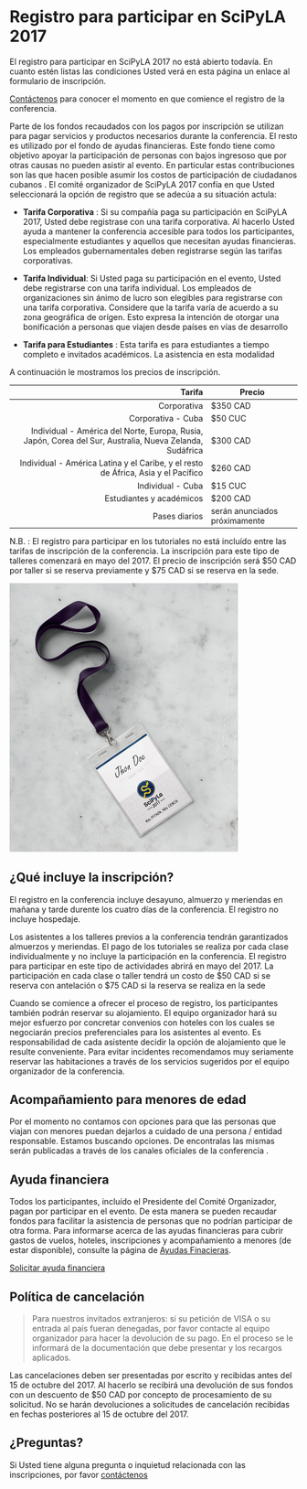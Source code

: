 
# Registro para participar en SciPyLA 2017

El registro para participar en SciPyLA 2017 no está abierto todavía. En cuanto estén listas las condiciones Usted verá en esta página un enlace al formulario de inscripción.

[Contáctenos](../#contact-div) para conocer el momento en que comience el registro de la conferencia.

Parte de los fondos recaudados con los pagos por inscripción se utilizan para pagar servicios y productos necesarios durante la conferencia. El resto es utilizado por el fondo de ayudas financieras. Este fondo tiene como objetivo apoyar la participación de personas con bajos ingresoso que por otras causas no pueden asistir al evento. En particular estas contribuciones son las que hacen posible asumir los costos de participación de ciudadanos cubanos . El comité organizador de SciPyLA 2017 confía en que Usted seleccionará la opción de registro que se adecúa a su situación actula:

- **Tarifa Corporativa** : Si su compañía paga su participación en SciPyLA 2017, Usted debe registrase con una tarifa corporativa. Al hacerlo Usted ayuda a mantener la conferencia accesible para todos los participantes, especialmente estudiantes y aquellos que necesitan ayudas financieras. Los empleados gubernamentales deben registrarse según las tarifas corporativas.

- **Tarifa Individual**: Si Usted paga su participación en el evento, Usted debe registrarse con una tarifa individual. Los empleados de organizaciones sin ánimo de lucro son elegibles para registrarse con una tarifa corporativa. Considere que la tarifa varía de acuerdo a su zona geográfica de orígen. Esto expresa la intención de otorgar una bonificación a personas que viajen desde países en vías de desarrollo

- **Tarifa para Estudiantes** : Esta tarifa es para estudiantes a tiempo completo e invitados académicos. La asistencia en esta modalidad 

A continuación le mostramos los precios de inscripción.

| Tarifa | Precio |
|------:|------|
| Corporativa | $350 CAD |
| Corporativa - Cuba | $50 CUC |
| Individual - América del Norte, Europa, Rusia, Japón, Corea del Sur, Australia, Nueva Zelanda, Sudáfrica | $300 CAD |
| Individual - América Latina y el Caribe, y el resto de África, Asia y el Pacífico | $260 CAD |
| Individual - Cuba | $15 CUC |
| Estudiantes y académicos | $200 CAD |
| Pases diarios | serán anunciados próximamente |

N.B. : El registro para participar en los tutoriales no está incluído entre las tarifas de inscripción de la conferencia. La inscripción para este tipo de talleres comenzará en mayo del 2017. El precio de inscripción será $50 CAD por taller si se reserva previamente y $75 CAD si se reserva en la sede.

![Credenciales SciPyLA 2017](../assets/img/badge.jpg)

## ¿Qué incluye la inscripción?

El registro en la conferencia incluye desayuno, almuerzo y meriendas en mañana y tarde durente los cuatro días de la conferencia. El registro no incluye hospedaje.

Los asistentes a los talleres previos a la conferencia tendrán garantizados almuerzos y meriendas. El pago de los tutoriales se realiza por cada clase individualmente y no incluye la participación en la conferencia. El registro para participar en este tipo de actividades abrirá en mayo del 2017. La participación en cada clase o taller tendrá un costo de $50 CAD si se reserva con antelación o $75 CAD si la reserva se realiza en la sede

Cuando se comience a ofrecer el proceso de registro, los participantes también podrán reservar su alojamiento. El equipo organizador hará su mejor esfuerzo por concretar convenios con hoteles   con los cuales se negociarán precios preferenciales para los asistentes al evento. Es responsabilidad de cada asistente decidir la opción de alojamiento que le resulte conveniente. Para   evitar incidentes recomendamos muy seriamente reservar las habitaciones a través de los servicios sugeridos por el equipo organizador de la conferencia.

## Acompañamiento para menores de edad

Por el momento no contamos con opciones para que las personas que viajan con menores puedan dejarlos a cuidado de una persona / entidad responsable. Estamos buscando opciones. De encontralas las mismas serán publicadas a través de los canales oficiales de la conferencia .

## Ayuda financiera

Todos los participantes, incluído el Presidente del Comité Organizador, pagan por participar en el evento. De esta manera se pueden recaudar fondos para facilitar la asistencia de personas que no podrían participar de otra forma. Para informarse acerca de las ayudas financieras para cubrir gastos de vuelos, hoteles, inscripciones y acompañamiento a menores (de estar disponible), consulte la página de [Ayudas Finacieras](../forms/financial-aid).

[Solicitar ayuda financiera](../forms/financial-aid)

## Política de cancelación

> Para nuestros invitados extranjeros: si su petición de VISA o su entrada al país fueran denegadas, por favor contacte al equipo organizador para hacer la devolución de su pago. En el proceso se le informará de la documentación que debe presentar y los recargos aplicados.

Las cancelaciones deben ser presentadas por escrito y recibidas antes del 15 de octubre del 2017. Al hacerlo se recibirá una devolución de sus fondos con un descuento de $50 CAD por concepto de procesamiento de su solicitud. No se harán devoluciones a solicitudes de cancelación recibidas en fechas posteriores al 15 de octubre del 2017.

## ¿Preguntas?

Si Usted tiene alguna pregunta o inquietud relacionada con las inscripciones, por favor [contáctenos](../#contact-div)



